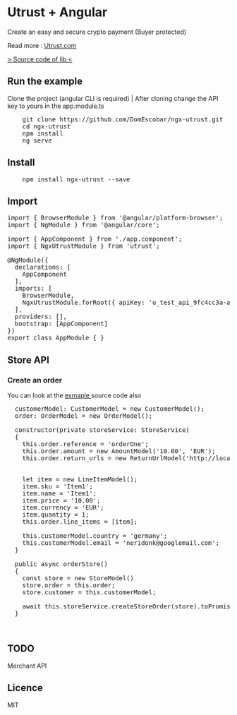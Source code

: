 <h1> Utrust + Angular </h1>

<p> Create an easy and secure crypto payment (Buyer protected) </p>

Read more : <a href="www.utrust.com">Utrust.com</a>


<a href="https://github.com/DomEscobar/ngx-utrust/tree/master/projects/ngx-utrust"> > Source code of lib < </a>

##  Run the example
Clone the project (angular CLI is required) | After cloning change the API key to yours in the app.module.ts
<pre>
    git clone https://github.com/DomEscobar/ngx-utrust.git
    cd ngx-utrust
    npm install
    ng serve
</pre>

## Install

<pre>
    npm install ngx-utrust --save
</pre>


## Import

<pre>
import { BrowserModule } from '@angular/platform-browser';
import { NgModule } from '@angular/core';

import { AppComponent } from './app.component';
import { NgxUtrustModule } from 'utrust';

@NgModule({
  declarations: [
    AppComponent
  ],
  imports: [
    BrowserModule,
    NgxUtrustModule.forRoot({ apiKey: 'u_test_api_9fc4cc3a-a360-4d56-b308-9cd79f96ffdd', apiurl: https://merchants.api.sandbox-utrust.com/api' })
  ],
  providers: [],
  bootstrap: [AppComponent]
})
export class AppModule { }
</pre>


##  Store API

### Create an order
You can look at the <a href="https://github.com/DomEscobar/ngx-utrust/blob/master/src/app/app.component.ts"> exmaple </a> source code also
<pre>
  customerModel: CustomerModel = new CustomerModel();
  order: OrderModel = new OrderModel();

  constructor(private storeService: StoreService)
  {
    this.order.reference = 'orderOne';
    this.order.amount = new AmountModel('10.00', 'EUR');
    this.order.return_urls = new ReturnUrlModel('http://localhost:4200');


    let item = new LineItemModel();
    item.sku = 'Item1';
    item.name = 'Item1';
    item.price = '10.00';
    item.currency = 'EUR';
    item.quantity = 1;
    this.order.line_items = [item];

    this.customerModel.country = 'germany';
    this.customerModel.email = 'neridonk@googlemail.com';
  }

  public async orderStore()
  {
    const store = new StoreModel()
    store.order = this.order;
    store.customer = this.customerModel;

    await this.storeService.createStoreOrder(store).toPromise();
  }</pre>


<pre>

</pre>

## TODO
Merchant API


## Licence 
MIT
